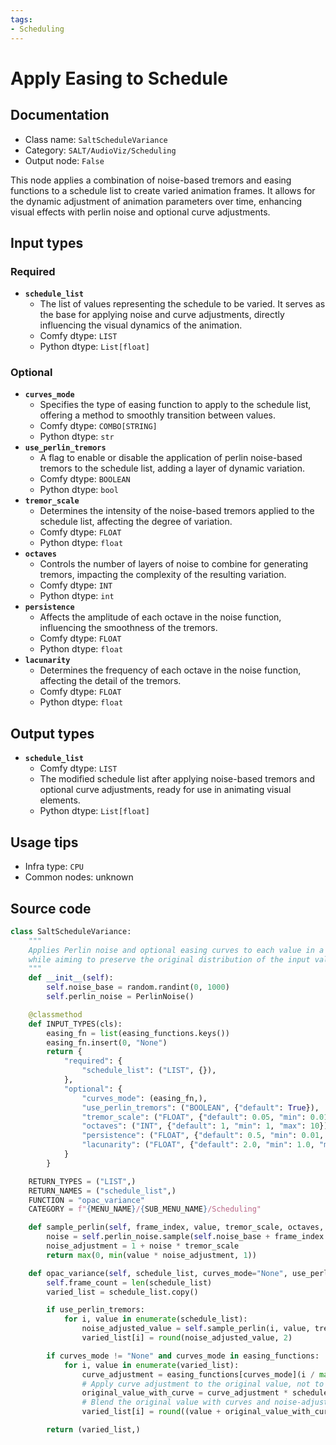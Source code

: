 ```yaml
---
tags:
- Scheduling
---
```


# Apply Easing to Schedule
## Documentation
- Class name: `SaltScheduleVariance`
- Category: `SALT/AudioViz/Scheduling`
- Output node: `False`

This node applies a combination of noise-based tremors and easing functions to a schedule list to create varied animation frames. It allows for the dynamic adjustment of animation parameters over time, enhancing visual effects with perlin noise and optional curve adjustments.
## Input types
### Required
- **`schedule_list`**
    - The list of values representing the schedule to be varied. It serves as the base for applying noise and curve adjustments, directly influencing the visual dynamics of the animation.
    - Comfy dtype: `LIST`
    - Python dtype: `List[float]`
### Optional
- **`curves_mode`**
    - Specifies the type of easing function to apply to the schedule list, offering a method to smoothly transition between values.
    - Comfy dtype: `COMBO[STRING]`
    - Python dtype: `str`
- **`use_perlin_tremors`**
    - A flag to enable or disable the application of perlin noise-based tremors to the schedule list, adding a layer of dynamic variation.
    - Comfy dtype: `BOOLEAN`
    - Python dtype: `bool`
- **`tremor_scale`**
    - Determines the intensity of the noise-based tremors applied to the schedule list, affecting the degree of variation.
    - Comfy dtype: `FLOAT`
    - Python dtype: `float`
- **`octaves`**
    - Controls the number of layers of noise to combine for generating tremors, impacting the complexity of the resulting variation.
    - Comfy dtype: `INT`
    - Python dtype: `int`
- **`persistence`**
    - Affects the amplitude of each octave in the noise function, influencing the smoothness of the tremors.
    - Comfy dtype: `FLOAT`
    - Python dtype: `float`
- **`lacunarity`**
    - Determines the frequency of each octave in the noise function, affecting the detail of the tremors.
    - Comfy dtype: `FLOAT`
    - Python dtype: `float`
## Output types
- **`schedule_list`**
    - Comfy dtype: `LIST`
    - The modified schedule list after applying noise-based tremors and optional curve adjustments, ready for use in animating visual elements.
    - Python dtype: `List[float]`
## Usage tips
- Infra type: `CPU`
- Common nodes: unknown


## Source code
```python
class SaltScheduleVariance:
    """
    Applies Perlin noise and optional easing curves to each value in a list to create an OPAC Schedule out of it,
    while aiming to preserve the original distribution of the input values.
    """
    def __init__(self):
        self.noise_base = random.randint(0, 1000)
        self.perlin_noise = PerlinNoise()

    @classmethod
    def INPUT_TYPES(cls):
        easing_fn = list(easing_functions.keys())
        easing_fn.insert(0, "None")
        return {
            "required": {
                "schedule_list": ("LIST", {}),
            },
            "optional": {
                "curves_mode": (easing_fn,),
                "use_perlin_tremors": ("BOOLEAN", {"default": True}),
                "tremor_scale": ("FLOAT", {"default": 0.05, "min": 0.01, "max": 1.0}),
                "octaves": ("INT", {"default": 1, "min": 1, "max": 10}),
                "persistence": ("FLOAT", {"default": 0.5, "min": 0.01, "max": 1.0}),
                "lacunarity": ("FLOAT", {"default": 2.0, "min": 1.0, "max": 4.0}),
            }
        }

    RETURN_TYPES = ("LIST",)
    RETURN_NAMES = ("schedule_list",)
    FUNCTION = "opac_variance"
    CATEGORY = f"{MENU_NAME}/{SUB_MENU_NAME}/Scheduling"

    def sample_perlin(self, frame_index, value, tremor_scale, octaves, persistence, lacunarity):
        noise = self.perlin_noise.sample(self.noise_base + frame_index * 0.1, scale=1.0, octaves=octaves, persistence=persistence, lacunarity=lacunarity)
        noise_adjustment = 1 + noise * tremor_scale
        return max(0, min(value * noise_adjustment, 1))

    def opac_variance(self, schedule_list, curves_mode="None", use_perlin_tremors=True, tremor_scale=0.05, octaves=1, persistence=0.5, lacunarity=2.0):
        self.frame_count = len(schedule_list)
        varied_list = schedule_list.copy()

        if use_perlin_tremors:
            for i, value in enumerate(schedule_list):
                noise_adjusted_value = self.sample_perlin(i, value, tremor_scale, octaves, persistence, lacunarity)
                varied_list[i] = round(noise_adjusted_value, 2)

        if curves_mode != "None" and curves_mode in easing_functions:
            for i, value in enumerate(varied_list):
                curve_adjustment = easing_functions[curves_mode](i / max(1, (self.frame_count - 1)))
                # Apply curve adjustment to the original value, not to the noise-adjusted value
                original_value_with_curve = curve_adjustment * schedule_list[i]
                # Blend the original value with curves and noise-adjusted value
                varied_list[i] = round((value + original_value_with_curve) / 2, 2)

        return (varied_list,)

```
